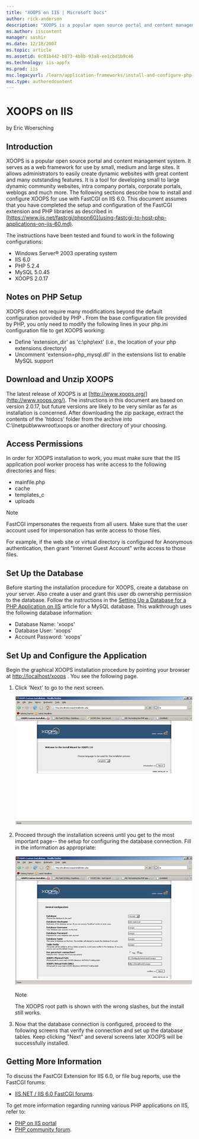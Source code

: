```yaml
---
title: "XOOPS on IIS | Microsoft Docs"
author: rick-anderson
description: "XOOPS is a popular open source portal and content management system. It serves as a web framework for use by small, medium and large sites. It allows adminis..."
ms.author: iiscontent
manager: soshir
ms.date: 12/18/2007
ms.topic: article
ms.assetid: 6c81b442-b873-4b8b-93a8-ee1cbd1b9c46
ms.technology: iis-appfx
ms.prod: iis
msc.legacyurl: /learn/application-frameworks/install-and-configure-php-applications-on-iis/xoops-on-iis
msc.type: authoredcontent
---
```

XOOPS on IIS
====================
by Eric Woersching

## Introduction

XOOPS is a popular open source portal and content management system. It serves as a web framework for use by small, medium and large sites. It allows administrators to easily create dynamic websites with great content and many outstanding features. It is a tool for developing small to large dynamic community websites, intra company portals, corporate portals, weblogs and much more. The following sections describe how to install and configure XOOPS for use with FastCGI on IIS 6.0. This document assumes that you have completed the setup and configuration of the FastCGI extension and PHP libraries as described in [https://www.iis.net/fastcgi/phpon60](using-fastcgi-to-host-php-applications-on-iis-60.md).

The instructions have been tested and found to work in the following configurations:

- Windows Server® 2003 operating system
- IIS 6.0
- PHP 5.2.4
- MySQL 5.0.45
- XOOPS 2.0.17

## Notes on PHP Setup

XOOPS does not require many modifications beyond the default configuration provided by PHP **.** From the base configuration file provided by PHP, you only need to modify the following lines in your php.ini configuration file to get XOOPS working:

- Define 'extension\_dir' as 'c:\php\ext' (i.e., the location of your php extensions directory)
- Uncomment 'extension=php\_mysql.dll' in the extensions list to enable MySQL support

## Download and Unzip XOOPS

The latest release of XOOPS is at [http://www.xoops.org/](http://www.xoops.org/). The instructions in this document are based on version 2.0.17, but future versions are likely to be very similar as far as installation is concerned. After downloading the zip package, extract the contents of the 'htdocs' folder from the archive into C:\Inetpub\wwwroot\xoops or another directory of your choosing.

## Access Permissions

In order for XOOPS installation to work, you must make sure that the IIS application pool worker process has write access to the following directories and files:

- mainfile.php
- cache
- templates\_c
- uploads

> [!NOTE]
> FastCGI impersonates the requests from all users. Make sure that the user account used for impersonation has write access to those files.

For example, if the web site or virtual directory is configured for Anonymous authentication, then grant "Internet Guest Account" write access to those files.

## Set Up the Database

Before starting the installation procedure for XOOPS, create a database on your server. Also create a user and grant this user db ownership permission to the database. Follow the instructions in the [Setting Up a Database for a PHP Application on IIS](../install-and-configure-php-on-iis/setting-up-a-database-for-a-php-application-on-iis.md) article for a MySQL database. This walkthrough uses the following database information:

- Database Name: 'xoops'
- Database User: 'xoops'
- Account Password: 'xoops'

## Set Up and Configure the Application

Begin the graphical XOOPS installation procedure by pointing your browser at [http://localhost/xoops](http://localhost/xoops) . You see the following page.

1. Click 'Next' to go to the next screen.  

    [![](xoops-on-iis/_static/image2.png)](xoops-on-iis/_static/image1.png)
2. Proceed through the installation screens until you get to the most important page-- the setup for configuring the database connection. Fill in the information as appropriate:  

    [![](xoops-on-iis/_static/image4.png)](xoops-on-iis/_static/image3.png)

    > [!NOTE]
    > The XOOPS root path is shown with the wrong slashes, but the install still works.
3. Now that the database connection is configured, proceed to the following screens that verify the connection and set up the database tables. Keep clicking "Next" and several screens later XOOPS will be successfully installed.

## Getting More Information

To discuss the FastCGI Extension for IIS 6.0, or file bug reports, use the FastCGI forums:

- [IIS.NET / IIS 6.0 FastCGI forums](https://forums.iis.net/1103.aspx).

To get more information regarding running various PHP applications on IIS, refer to:

- [PHP on IIS portal](https://php.iis.net/)
- [PHP community forum](https://forums.iis.net/1102.aspx).